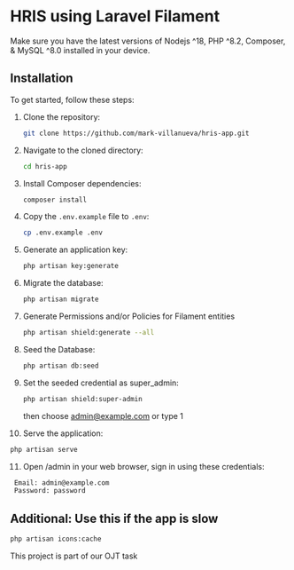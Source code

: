 
# HRIS using Laravel Filament

Make sure you have the latest versions of Nodejs ^18, PHP ^8.2, Composer, & MySQL ^8.0 installed in your device.

## Installation

To get started, follow these steps:

1. Clone the repository:
   ```bash
   git clone https://github.com/mark-villanueva/hris-app.git
   ```

2. Navigate to the cloned directory:
   ```bash
   cd hris-app
   ```

3. Install Composer dependencies:
   ```bash
   composer install
   ```

4. Copy the `.env.example` file to `.env`:
   ```bash
   cp .env.example .env
   ```

5. Generate an application key:
   ```bash
   php artisan key:generate
   ```

6. Migrate the database:
   ```bash
   php artisan migrate
   ```

7. Generate Permissions and/or Policies for Filament entities
   ```bash
   php artisan shield:generate --all
   ```

8. Seed the Database:
   ```bash
   php artisan db:seed
   ```
   
9. Set the seeded credential as super_admin:
   ```bash
   php artisan shield:super-admin
   ```
   then choose admin@example.com or type 1

10. Serve the application:
   ```bash
   php artisan serve
   ```
   
11. Open /admin in your web browser, sign in using these credentials:
   ```bash
    Email: admin@example.com
    Password: password
   ```

## Additional: Use this if the app is slow 
  ```bash
php artisan icons:cache
  ```


This project is part of our OJT task 

